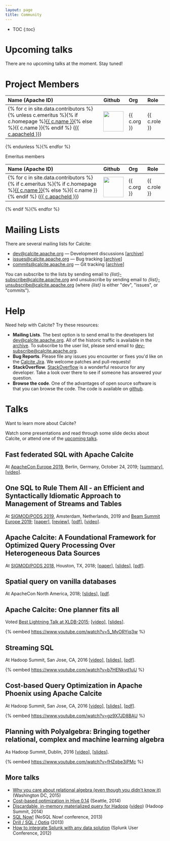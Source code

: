 ```yaml
---
layout: page
title: Community
---
```


<!--
{% comment %}
Licensed to the Apache Software Foundation (ASF) under one or more
contributor license agreements.  See the NOTICE file distributed with
this work for additional information regarding copyright ownership.
The ASF licenses this file to you under the Apache License, Version 2.0
(the "License"); you may not use this file except in compliance with
the License.  You may obtain a copy of the License at

http://www.apache.org/licenses/LICENSE-2.0

Unless required by applicable law or agreed to in writing, software
distributed under the License is distributed on an "AS IS" BASIS,
WITHOUT WARRANTIES OR CONDITIONS OF ANY KIND, either express or implied.
See the License for the specific language governing permissions and
limitations under the License.
{% endcomment %}
-->

* TOC
{:toc}

# Upcoming talks

There are no upcoming talks at the moment. Stay tuned!

# Project Members

| Name (Apache ID)                                                                                                                                                      | Github                    | Org         | Role         |
|:--------------------------------------------------------------------------------------------------------------------------------------------------------------------- |:------------------------- |:----------- |:------------ |
| {% for c in site.data.contributors %}{% unless c.emeritus %}{% if c.homepage %}<a href="{{ c.homepage }}">{{ c.name }}</a>{% else %}{{ c.name }}{% endif %} (<a href="https://people.apache.org/phonebook.html?uid={{ c.apacheId }}">{{ c.apacheId }}</a>) | <a href="https://github.com/{{ c.githubId }}"><img width="64" src="{% unless c.avatar %}https://github.com/{{ c.githubId }}.png{% else %}{{ c.avatar }}{% endunless %}"></a> | {{ c.org }} | {{ c.role }} |
{% endunless %}{% endfor %}

Emeritus members

| Name (Apache ID)                                                                                                                                                  | Github                    | Org         | Role         |
|:----------------------------------------------------------------------------------------------------------------------------------------------------------------- |:------------------------- |:----------- |:------------ |
| {% for c in site.data.contributors %}{% if c.emeritus %}{% if c.homepage %}<a href="{{ c.homepage }}">{{ c.name }}</a>{% else %}{{ c.name }}{% endif %} (<a href="https://people.apache.org/phonebook.html?uid={{ c.apacheId }}">{{ c.apacheId }}</a>) | <a href="https://github.com/{{ c.githubId }}"><img width="64" src="{% unless c.avatar %}https://github.com/{{ c.githubId }}.png{% else %}{{ c.avatar }}{% endunless %}"></a> | {{ c.org }} | {{ c.role }} |
{% endif %}{% endfor %}

# Mailing Lists

There are several mailing lists for Calcite:

* [dev@calcite.apache.org](mailto:dev@calcite.apache.org) &mdash; Development discussions [[archive](https://mail-archives.apache.org/mod_mbox/calcite-dev/)]
* [issues@calcite.apache.org](mailto:issues@calcite.apache.org) &mdash; Bug tracking [[archive](https://mail-archives.apache.org/mod_mbox/calcite-issues/)]
* [commits@calcite.apache.org](mailto:commits@calcite.apache.org) &mdash; Git tracking [[archive](https://mail-archives.apache.org/mod_mbox/calcite-commits/)]

You can subscribe to the lists by sending email to *{list}*-subscribe@calcite.apache.org and unsubscribe by sending email to *{list}*-unsubscribe@calcite.apache.org (where *{list}* is either "dev", "issues", or "commits").

# Help

Need help with Calcite? Try these resources:

* **Mailing Lists**. The best option is to send email to the developers list [dev@calcite.apache.org](mailto:dev@calcite.apache.org). All of the historic traffic is available in the [archive](https://mail-archives.apache.org/mod_mbox/calcite-dev/). To subscribe to the user list, please send email to [dev-subscribe@calcite.apache.org](mailto:dev-subscribe@calcite.apache.org).
* **Bug Reports**. Please file any issues you encounter or fixes you'd like on the [Calcite Jira](https://issues.apache.org/jira/browse/CALCITE). We welcome patches and pull-requests!
* **StackOverflow**. [StackOverflow](https://stackoverflow.com/questions/tagged/calcite) is a wonderful resource for any developer. Take a look over there to see if someone has answered your question.
* **Browse the code**. One of the advantages of open source software is that you can browse the code. The code is available on [github](https://github.com/apache/calcite/tree/master).

# Talks

Want to learn more about Calcite?

Watch some presentations and read through some slide decks about Calcite, or attend one of the [upcoming talks](#upcoming-talks).

## Fast federated SQL with Apache Calcite

At [ApacheCon Europe 2019](https://aceu19.apachecon.com/), Berlin, Germany, October 24, 2019; [[summary](https://aceu19.apachecon.com/session/fast-federated-sql-apache-calcite)], [[video](https://youtu.be/4JAOkLKrcYE)].


## One SQL to Rule Them All - an Efficient and Syntactically Idiomatic Approach to Management of Streams and Tables

At [SIGMOD/PODS 2019](https://sigmod2019.org/sigmod_industry_list), Amsterdam, Netherlands, 2019 and [Beam Summit Europe 2019](https://beam-summit.firebaseapp.com/schedule/); [[paper](https://arxiv.org/abs/1905.12133)], [[review](https://blog.acolyer.org/2019/07/03/one-sql-to-rule-them-all/)], [[pdf](https://github.com/julianhyde/share/blob/master/slides/one-sql-to-rule-them-all-beam-summit-2019.pdf?raw=true)], [[video](https://www.youtube.com/watch?v=9f4igtyNseo)].

## Apache Calcite: A Foundational Framework for Optimized Query Processing Over Heterogeneous Data Sources

At [SIGMOD/PODS 2018](https://sigmod2018.org/index.shtml), Houston, TX, 2018; [[paper](https://arxiv.org/pdf/1802.10233)], [[slides](https://www.slideshare.net/julianhyde/apache-calcite-a-foundational-framework-for-optimized-query-processing-over-heterogeneous-data-sources)], [[pdf](https://github.com/julianhyde/share/blob/master/slides/calcite-sigmod-2018.pdf?raw=true)].

## Spatial query on vanilla databases

At ApacheCon North America, 2018; [[slides](https://www.slideshare.net/julianhyde/spatial-query-on-vanilla-databases)], [[pdf](https://github.com/julianhyde/share/blob/master/slides/calcite-spatial-apache-con-2018.pdf?raw=true).

## Apache Calcite: One planner fits all

Voted [Best Lightning Talk at XLDB-2015](https://www.xldb.org/archives/2015/05/best-lightning-talks-selected/); [[video](https://www.youtube.com/watch?v=5_MyORYjq3w)], [[slides](https://www.slideshare.net/julianhyde/apache-calcite-one-planner-fits-all)].

{% oembed https://www.youtube.com/watch?v=5_MyORYjq3w %}

## Streaming SQL

At Hadoop Summit, San Jose, CA, 2016 [[video](https://www.youtube.com/watch?v=b7HENkvd1uU)], [[slides](https://www.slideshare.net/julianhyde/streaming-sql-63554778)], [[pdf](https://github.com/julianhyde/share/blob/master/slides/calcite-streaming-sql-san-jose-2016.pdf?raw=true)].

{% oembed https://www.youtube.com/watch?v=b7HENkvd1uU %}

## Cost-based Query Optimization in Apache Phoenix using Apache Calcite

At Hadoop Summit, San Jose, CA, 2016 [[video](https://www.youtube.com/watch?v=gz9X7JD8BAU)], [[slides](https://www.slideshare.net/julianhyde/costbased-query-optimization-in-apache-phoenix-using-apache-calcite)], [[pdf](https://github.com/julianhyde/share/blob/master/slides/phoenix-on-calcite-hadoop-summit-2016.pdf?raw=true)].

{% oembed https://www.youtube.com/watch?v=gz9X7JD8BAU %}

## Planning with Polyalgebra: Bringing together relational, complex and machine learning algebra

As Hadoop Summit, Dublin, 2016 [[video](https://www.youtube.com/watch?v=fHZqbe3iPMc)], [[slides](https://www.slideshare.net/julianhyde/planning-with-polyalgebra-bringing-together-relational-complex-and-machine-learning-algebra)].

{% oembed https://www.youtube.com/watch?v=fHZqbe3iPMc %}

## More talks

* <a href="https://github.com/julianhyde/share/blob/master/slides/calcite-algebra-edw-2015.pdf?raw=true">Why you care about relational algebra (even though you didn't know it)</a> (Washington DC, 2015)
* <a href="https://github.com/julianhyde/share/blob/master/slides/hive-cbo-seattle-2014.pdf?raw=true">Cost-based optimization in Hive 0.14</a> (Seattle, 2014)
* <a href="https://github.com/julianhyde/share/blob/master/slides/dmmq-summit-2014.pdf?raw=true">Discardable, in-memory materialized query for Hadoop</a> (<a href="https://www.youtube.com/watch?v=CziGOa8GXqI">video</a>) (Hadoop Summit, 2014)
* <a href="https://github.com/julianhyde/share/blob/master/slides/optiq-nosql-now-2013.pdf?raw=true">SQL Now!</a> (NoSQL Now! conference, 2013)
* <a href="https://github.com/julianhyde/share/blob/master/slides/optiq-drill-user-group-2013.pdf?raw=true">Drill / SQL / Optiq</a> (2013)
* <a href="https://www.slideshare.net/julianhyde/how-to-integrate-splunk-with-any-data-solution">How to integrate Splunk with any data solution</a> (Splunk User Conference, 2012)
